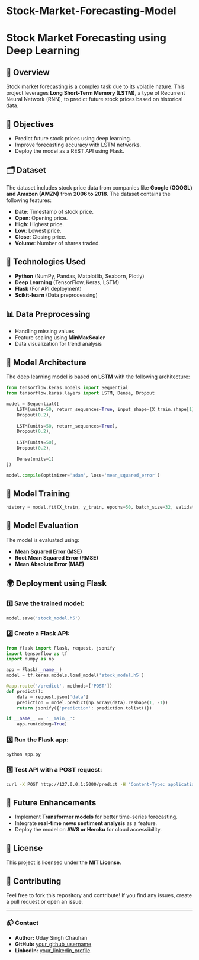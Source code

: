 # Stock-Market-Forecasting-Model
# Stock Market Forecasting using Deep Learning

## 📌 Overview
Stock market forecasting is a complex task due to its volatile nature. This project leverages **Long Short-Term Memory (LSTM)**, a type of Recurrent Neural Network (RNN), to predict future stock prices based on historical data.

## 🎯 Objectives
- Predict future stock prices using deep learning.
- Improve forecasting accuracy with LSTM networks.
- Deploy the model as a REST API using Flask.

## 🗂 Dataset
The dataset includes stock price data from companies like **Google (GOOGL) and Amazon (AMZN)** from **2006 to 2018**. The dataset contains the following features:
- **Date**: Timestamp of stock price.
- **Open**: Opening price.
- **High**: Highest price.
- **Low**: Lowest price.
- **Close**: Closing price.
- **Volume**: Number of shares traded.

## 🔧 Technologies Used
- **Python** (NumPy, Pandas, Matplotlib, Seaborn, Plotly)
- **Deep Learning** (TensorFlow, Keras, LSTM)
- **Flask** (For API deployment)
- **Scikit-learn** (Data preprocessing)

## 📊 Data Preprocessing
- Handling missing values
- Feature scaling using **MinMaxScaler**
- Data visualization for trend analysis

## 🤖 Model Architecture
The deep learning model is based on **LSTM** with the following architecture:
```python
from tensorflow.keras.models import Sequential
from tensorflow.keras.layers import LSTM, Dense, Dropout

model = Sequential([
    LSTM(units=50, return_sequences=True, input_shape=(X_train.shape[1], 1)),
    Dropout(0.2),
    
    LSTM(units=50, return_sequences=True),
    Dropout(0.2),
    
    LSTM(units=50),
    Dropout(0.2),
    
    Dense(units=1)
])

model.compile(optimizer='adam', loss='mean_squared_error')
```

## 🚀 Model Training
```python
history = model.fit(X_train, y_train, epochs=50, batch_size=32, validation_data=(X_test, y_test))
```

## 🎯 Model Evaluation
The model is evaluated using:
- **Mean Squared Error (MSE)**
- **Root Mean Squared Error (RMSE)**
- **Mean Absolute Error (MAE)**

## 🌍 Deployment using Flask
### 1️⃣ Save the trained model:
```python
model.save('stock_model.h5')
```

### 2️⃣ Create a Flask API:
```python
from flask import Flask, request, jsonify
import tensorflow as tf
import numpy as np

app = Flask(__name__)
model = tf.keras.models.load_model('stock_model.h5')

@app.route('/predict', methods=['POST'])
def predict():
    data = request.json['data']
    prediction = model.predict(np.array(data).reshape(1, -1))
    return jsonify({'prediction': prediction.tolist()})

if __name__ == '__main__':
    app.run(debug=True)
```

### 3️⃣ Run the Flask app:
```bash
python app.py
```

### 4️⃣ Test API with a POST request:
```bash
curl -X POST http://127.0.0.1:5000/predict -H "Content-Type: application/json" -d '{"data": [some_values_here]}'
```

## 🔮 Future Enhancements
- Implement **Transformer models** for better time-series forecasting.
- Integrate **real-time news sentiment analysis** as a feature.
- Deploy the model on **AWS or Heroku** for cloud accessibility.

## 📜 License
This project is licensed under the **MIT License**.

## 🤝 Contributing
Feel free to fork this repository and contribute! If you find any issues, create a pull request or open an issue.

---
### 📬 Contact
- **Author:** Uday Singh Chauhan
- **GitHub:** [your_github_username](https://github.com/uschauhan-dev)
- **LinkedIn:** [your_linkedin_profile](www.linkedin.com/in/uschauhan)

